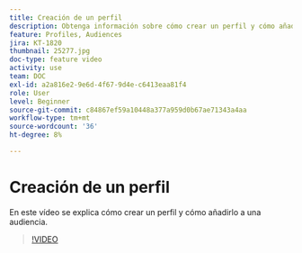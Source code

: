 ```yaml
---
title: Creación de un perfil
description: Obtenga información sobre cómo crear un perfil y cómo añadirlo a una audiencia.
feature: Profiles, Audiences
jira: KT-1820
thumbnail: 25277.jpg
doc-type: feature video
activity: use
team: DOC
exl-id: a2a816e2-9e6d-4f67-9d4e-c6413eaa81f4
role: User
level: Beginner
source-git-commit: c84867ef59a10448a377a959d0b67ae71343a4aa
workflow-type: tm+mt
source-wordcount: '36'
ht-degree: 8%

---
```


# Creación de un perfil

En este vídeo se explica cómo crear un perfil y cómo añadirlo a una audiencia.

>[!VIDEO](https://video.tv.adobe.com/v/25277/?quality=12&learn=on)
